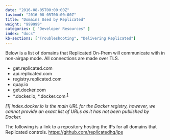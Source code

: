 ```yaml
---
date: "2016-08-05T00:00:00Z"
lastmod: "2016-08-05T00:00:00Z"
title: "Domains Used by Replicated"
weight: "999999"
categories: [ "Developer Resources" ]
index: "docs"
kb-sections: ["Troubleshooting", "Delivering Replicated"]
---
```


Below is a list of domains that Replicated On-Prem will communicate with in non-airgap mode. All connections are made over TLS.

- get.replicated.com
- api.replicated.com
- registry.replicated.com
- quay.io
- get.docker.com
- *.docker.io, *.docker.com <sup>[1](#dockerio)</sup>

*<a name="dockerio">[1]</a> index.docker.io is the main URL for the Docker registry, however, we cannot provide an exact list of URLs as it has not been published by Docker.*

The following is a link to a repository hosting the IPs for all domains that Replicated controls.
https://github.com/replicatedhq/ips
